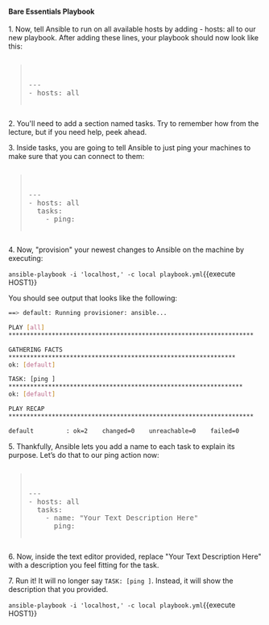 #### Bare Essentials Playbook

1\. Now, tell Ansible to run on all available hosts by adding - hosts: all to our new playbook. After adding these lines, your playbook should now look like this:

<pre class="file" data-filename="playbook.yml" data-target="replace"><blockquote>

---
- hosts: all

</blockquote></pre>

2\. You'll need to add a section named tasks. Try to remember how from the lecture, but if you need help, peek ahead.

3\. Inside tasks, you are going to tell Ansible to just ping your machines to make sure that you can connect to them:

<pre class="file" data-filename="playbook.yml" data-target="replace"><blockquote>

---
- hosts: all
  tasks:
    - ping:

</blockquote></pre>

4\. Now, "provision" your newest changes to Ansible on the machine by executing:

`ansible-playbook -i 'localhost,' -c local playbook.yml`{{execute HOST1}}

You should see output that looks like the following:

```bash
==> default: Running provisioner: ansible...

PLAY [all]
********************************************************************

GATHERING FACTS
***************************************************************
ok: [default]

TASK: [ping ]
*****************************************************************
ok: [default]

PLAY RECAP
********************************************************************

default         : ok=2    changed=0    unreachable=0    failed=0
```

5\. Thankfully, Ansible lets you add a name to each task to explain its purpose. Let’s do that to our ping action now:

<pre class="file" data-filename="playbook.yml" data-target="replace"><blockquote>

---
- hosts: all
  tasks:
    - name: "Your Text Description Here"
      ping:

</blockquote></pre>

6\. Now, inside the text editor provided, replace "Your Text Description Here" with a description you feel fitting for the task.

7\. Run it! It will no longer say `TASK: [ping ]`. Instead, it will show the description that you provided.

`ansible-playbook -i 'localhost,' -c local playbook.yml`{{execute HOST1}}
